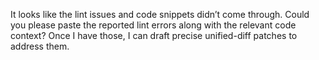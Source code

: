 It looks like the lint issues and code snippets didn’t come through. Could you please paste the reported lint errors along with the relevant code context? Once I have those, I can draft precise unified-diff patches to address them.